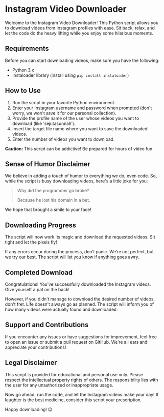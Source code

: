 # Instagram Video Downloader

Welcome to the Instagram Video Downloader! This Python script allows you to download videos from Instagram profiles with ease. Sit back, relax, and let the code do the heavy lifting while you enjoy some hilarious moments.

## Requirements

Before you can start downloading videos, make sure you have the following:

- Python 3.x
- Instaloader library (install using `pip install instaloader`)

## How to Use

1. Run the script in your favorite Python environment.
2. Enter your Instagram username and password when prompted (don't worry, we won't save it for our personal collection).
3. Provide the profile name of the user whose videos you want to download (like 'sejutasunnah').
4. Insert the target file name where you want to save the downloaded videos.
5. Enter the number of videos you want to download.

**Caution:** This script can be addictive! Be prepared for hours of video fun.

## Sense of Humor Disclaimer

We believe in adding a touch of humor to everything we do, even code. So, while the script is busy downloading videos, here's a little joke for you:

> Why did the programmer go broke?
>
> Because he lost his domain in a bet.

We hope that brought a smile to your face!

## Downloading Progress

The script will now work its magic and download the requested videos. Sit tight and let the pixels fly!

If any errors occur during the process, don't panic. We're not perfect, but we try our best. The script will let you know if anything goes awry.

## Completed Download

Congratulations! You've successfully downloaded the Instagram videos. Give yourself a pat on the back!

However, if you didn't manage to download the desired number of videos, don't fret. Life doesn't always go as planned. The script will inform you of how many videos were actually found and downloaded.

## Support and Contributions

If you encounter any issues or have suggestions for improvement, feel free to open an issue or submit a pull request on GitHub. We're all ears and appreciate your contributions!

## Legal Disclaimer

This script is provided for educational and personal use only. Please respect the intellectual property rights of others. The responsibility lies with the user for any unauthorized or inappropriate usage.

Now go ahead, run the code, and let the Instagram videos make your day! If laughter is the best medicine, consider this script your prescription.

Happy downloading! 😉